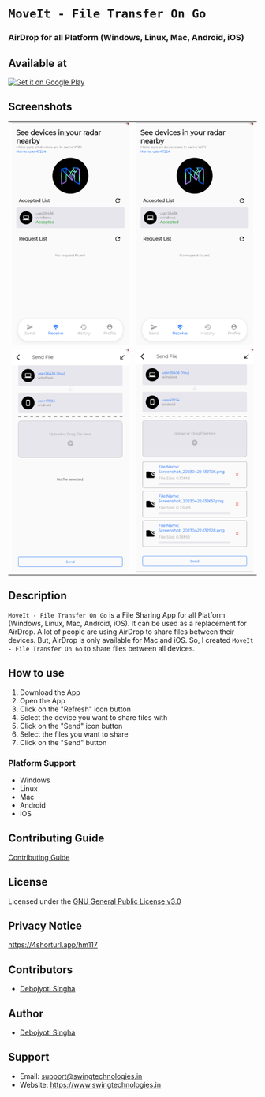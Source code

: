 # `MoveIt - File Transfer On Go`

### AirDrop for all Platform (Windows, Linux, Mac, Android, iOS)

## Available at

<p align="left">
<a href="https://play.google.com/store/apps/details?id=com.swing.moveit">
    <img alt="Get it on Google Play"
        height="80"
        src="https://play.google.com/intl/en_us/badges/images/generic/en_badge_web_generic.png" />
</a>
</p>

## Screenshots
<table>
  <tr>
    <td><img src="misc/platform/android/playstore/Screenshot_20230422-132528.png" width="250"></td>
    <td><img src="misc/platform/android/playstore/Screenshot_20230422-132528.png" width="250"></td>
  </tr>
  <tr>
    <td><img src="misc/platform/android/playstore/Screenshot_20230422-132705.png" width="250"></td>
    <td><img src="misc/platform/android/playstore/Screenshot_20230422-132807.png" width="250"></td>
  </tr>
</table>

## Description

`MoveIt - File Transfer On Go` is a File Sharing App for all Platform (Windows, Linux, Mac, Android,
iOS). It can be used as a replacement for AirDrop.
A lot of people are using AirDrop to share files between their devices. But, AirDrop is only
available for Mac and iOS. So, I created `MoveIt - File Transfer On Go` to share files between all
devices.

## How to use

1. Download the App
2. Open the App
3. Click on the "Refresh" icon button
4. Select the device you want to share files with
5. Click on the "Send" icon button
6. Select the files you want to share
7. Click on the "Send" button

### Platform Support

- Windows
- Linux
- Mac
- Android
- iOS

## Contributing Guide

[Contributing Guide](https://github.com/debojyoti452/move_it_file_transfer/blob/main/CONTRIBUTING.md)

## License

Licensed under
the [GNU General Public License v3.0](https://github.com/debojyoti452/move_app/blob/main/LICENSE)

## Privacy Notice

https://4shorturl.app/hm117

## Contributors

- [Debojyoti Singha](https://debojyoti452.com)

## Author

- [Debojyoti Singha](https://debojyoti452.com)

## Support

- Email: support@swingtechnologies.in
- Website: https://www.swingtechnologies.in
